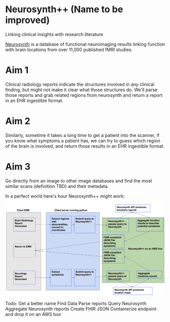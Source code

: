 # Neurosynth++ (Name to be improved)
Linking clinical insights with research literature

[Neurosynth](http://neurosynth.org/) is a database of functional neuroimaging results linking function with brain locations from over 11,000 published fMRI studies. 

# Aim 1
Clinical radiology reports indicate the structures involved in any clinical finding, but might not make it clear what those structures do. We'll parse those reports and grab related regions from neurosynth and return a report in an EHR ingestible format. 

# Aim 2
Similarly, sometime it takes a long time to get a patient into the scanner, if you know what symptoms a patient has, we can try to guess which region of the brain is involved, and return those results in an EHR ingestible format.

# Aim 3
Go directly from an image to other image databases and find the most similar scans (definition TBD) and their metadata.

In a perfect world here's hour Neurosynth++ might work:

![Neurosynth++ Workflow](docs/nspp_workflow.png)


Todo:
Get a better name
Find Data
Parse reports
Query Neurosynth
Aggregate Neurosynth reports
Create FHIR JSON
Containerize endpoint and drop it on an AWS box
